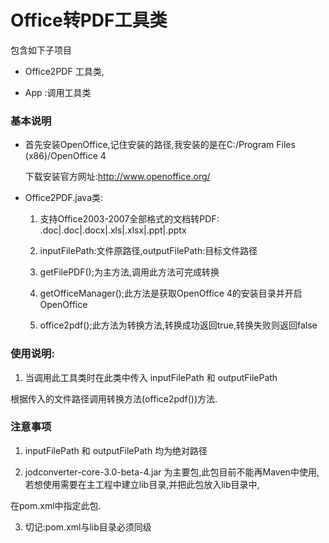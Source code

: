 Office转PDF工具类
=

包含如下子项目

- Office2PDF  工具类,

- App :调用工具类


### 基本说明

* 首先安装OpenOffice,记住安装的路径,我安装的是在C:/Program Files (x86)/OpenOffice 4

   下载安装官方网址:http://www.openoffice.org/ 

* Office2PDF.java类:

   1. 支持Office2003-2007全部格式的文档转PDF:
										.doc|.doc|.docx|.xls|.xlsx|.ppt|.pptx
												
   2. inputFilePath:文件原路径,outputFilePath:目标文件路径
				
   3. getFilePDF();为主方法,调用此方法可完成转换
				
   4. getOfficeManager();此方法是获取OpenOffice 4的安装目录并开启OpenOffice
				
   5. office2pdf();此方法为转换方法,转换成功返回true,转换失败则返回false
				
### 使用说明:		
 
   1. 当调用此工具类时在此类中传入 inputFilePath 和 outputFilePath
   
   根据传入的文件路径调用转换方法(office2pdf())方法.
   	
   	
### 注意事项

   1. inputFilePath 和 outputFilePath 均为绝对路径	
   
   2. jodconverter-core-3.0-beta-4.jar	为主要包,此包目前不能再Maven中使用,若想使用需要在主工程中建立lib目录,并把此包放入lib目录中,
   
   在pom.xml中指定此包.
   
   3. 切记:pom.xml与lib目录必须同级		

